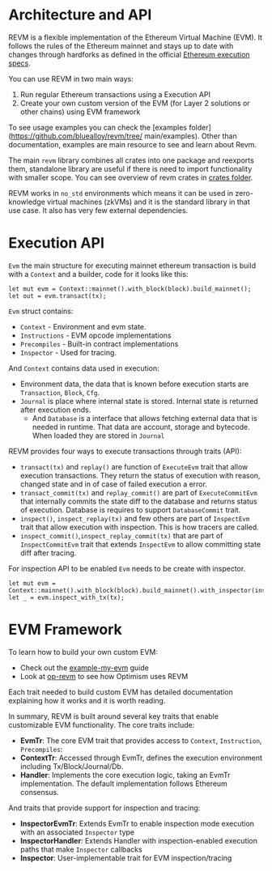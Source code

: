 # Architecture and API

REVM is a flexible implementation of the Ethereum Virtual Machine (EVM). It follows the rules of the Ethereum mainnet and stays up to date with changes through hardforks as defined in the official [Ethereum 
execution specs](https://github.com/ethereum/execution-specs).

You can use REVM in two main ways:
1. Run regular Ethereum transactions using a Execution API
2. Create your own custom version of the EVM (for Layer 2 solutions or other chains) using EVM framework

To see usage examples you can check the [examples folder](https://github.com/bluealloy/revm/tree/ main/examples). Other than documentation, examples are main resource to see and learn about Revm.

The main `revm` library combines all crates into one package and reexports them, standalone library are useful if there is need to import functionality with smaller scope. You can see overview of revm crates in [crates folder](https://github.com/bluealloy/revm/tree/main/crates).

REVM works in `no_std` environments which means it can be used in zero-knowledge virtual machines (zkVMs) and it is the standard library in that use case. It also has very few external dependencies.

# Execution API

`Evm` the main structure for executing mainnet ethereum transaction is build with a `Context` and a builder, code for it looks like this:

```rust,ignore
let mut evm = Context::mainnet().with_block(block).build_mainnet();
let out = evm.transact(tx);
```

`Evm` struct contains:
* `Context` - Environment and evm state.
* `Instructions` - EVM opcode implementations
* `Precompiles` - Built-in contract implementations
* `Inspector` - Used for tracing.

And `Context` contains data used in execution:
* Environment data, the data that is known before execution starts are `Transaction`, `Block`, `Cfg`.
* `Journal` is place where internal state is stored. Internal state is returned after execution ends.
   * And `Database` is a interface that allows fetching external data that is needed in runtime. That data are account, storage and bytecode. When loaded they are stored in `Journal` 

REVM provides four ways to execute transactions through traits (API):

* `transact(tx)` and `replay()` are function of `ExecuteEvm` trait that allow execution transactions. They return the status of execution with reason, changed state and in of case of failed execution a error.
* `transact_commit(tx)` and `replay_commit()` are part of `ExecuteCommitEvm` that internally commits the state diff to the database and returns status of execution. Database is requires to support `DatabaseCommit` trait.
* `inspect()`, `inspect_replay(tx)` and few others are part of `InspectEvm` trait that allow execution with inspection. This is how tracers are called.
* `inspect_commit()`,`inspect_replay_commit(tx)` that are part of `InspectCommitEvm` trait that extends `InspectEvm` to allow committing state diff after tracing.

For inspection API to be enabled `Evm` needs to be create with inspector.

```rust,ignore
let mut evm = Context::mainnet().with_block(block).build_mainnet().with_inspector(inspector);
let _ = evm.inspect_with_tx(tx);
```

# EVM Framework

To learn how to build your own custom EVM:
- Check out the [example-my-evm](https://github.com/bluealloy/revm/tree/main/examples/my_evm) guide
- Look at [op-revm](https://github.com/bluealloy/revm/tree/main/crates/optimism) to see how Optimism uses REVM

Each trait needed to build custom EVM has detailed documentation explaining how it works and it is worth reading.

In summary, REVM is built around several key traits that enable customizable EVM functionality. The core traits include:

* **EvmTr**: The core EVM trait that provides access to `Context`, `Instruction`, `Precompiles`:
* **ContextTr**: Accessed through EvmTr, defines the execution environment including Tx/Block/Journal/Db.
* **Handler**: Implements the core execution logic, taking an EvmTr implementation. The default implementation follows Ethereum consensus.

And traits that provide support for inspection and tracing:

* **InspectorEvmTr**: Extends EvmTr to enable inspection mode execution with an associated `Inspector` type
* **InspectorHandler**: Extends Handler with inspection-enabled execution paths that make `Inspector` callbacks
* **Inspector**: User-implementable trait for EVM inspection/tracing